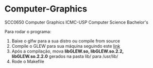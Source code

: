 # Computer-Graphics
SCC0650 Computer Graphics ICMC-USP Computer Science Bachelor's

Para rodar o programa:
1. Baixe o glfw para a sua distro ou compile from source
2. Compile o GLEW para sua máquina seguindo este [link](https://github.com/nigels-com/glew?tab=readme-ov-file#build)
3. Após a compilação, mova **libGLEW.so, libGLEW.so.2.2, libGLEW.so.2.2.0** gerados na pasta lib/ para /usr/lib/
4. Rode o Makefile
